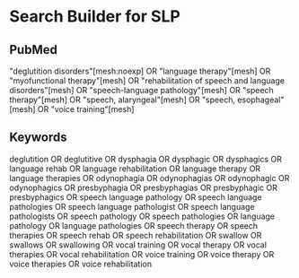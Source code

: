 # Search Builder for SLP

## PubMed

"deglutition disorders"[mesh:noexp] OR "language therapy"[mesh] OR "myofunctional therapy"[mesh] OR "rehabilitation of speech and language disorders"[mesh] OR "speech-language pathology"[mesh] OR "speech therapy"[mesh] OR "speech, alaryngeal"[mesh] OR "speech, esophageal"[mesh] OR "voice training"[mesh]

## Keywords

deglutition OR deglutitive OR dysphagia OR dysphagic OR dysphagics OR language rehab OR language rehabilitation OR language therapy OR language therapies OR odynophagia OR odynophagias OR odynophagic OR odynophagics OR presbyphagia OR presbyphagias OR presbyphagic OR presbyphagics OR speech language pathology OR speech language pathologies OR speech language pathologist OR speech language pathologists OR speech pathology OR speech pathologies OR language pathology OR language pathologies OR speech therapy OR speech therapies OR speech rehab OR speech rehabilitation OR swallow OR swallows OR swallowing OR vocal training OR vocal therapy OR vocal therapies OR vocal rehabilitation OR voice training OR voice therapy OR voice therapies OR voice rehabilitation

